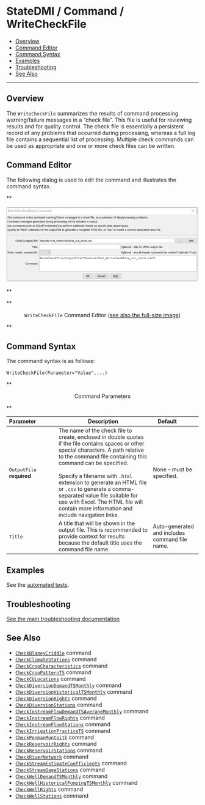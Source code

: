 # StateDMI / Command / WriteCheckFile #

* [Overview](#overview)
* [Command Editor](#command-editor)
* [Command Syntax](#command-syntax)
* [Examples](#examples)
* [Troubleshooting](#troubleshooting)
* [See Also](#see-also)

-------------------------

## Overview ##

The `WriteCheckFile` summarizes the results of command processing warning/failure messages in a “check file”.
This file is useful for reviewing results and for quality control.
The check file is essentially a persistent record of any problems that occurred during processing,
whereas a full log file contains a sequential list of processing.
Multiple check commands can be used as appropriate and one or more check files can be written.

## Command Editor ##

The following dialog is used to edit the command and illustrates the command syntax.

**<p style="text-align: center;">
![WriteCheckFile Command Editor](WriteCheckFile.png)
</p>**

**<p style="text-align: center;">
`WriteCheckFile` Command Editor (<a href="../WriteCheckFile.png">see also the full-size image</a>)
</p>**

## Command Syntax ##

The command syntax is as follows:

```text
WriteCheckFile(Parameter="Value",...)
```
**<p style="text-align: center;">
Command Parameters
</p>**

| **Parameter**&nbsp;&nbsp;&nbsp;&nbsp;&nbsp;&nbsp;&nbsp;&nbsp;&nbsp;&nbsp;&nbsp;&nbsp; | **Description** | **Default**&nbsp;&nbsp;&nbsp;&nbsp;&nbsp;&nbsp;&nbsp;&nbsp;&nbsp;&nbsp; |
| --------------|-----------------|----------------- |
| `OutputFile`<br>**required** | The name of the check file to create, enclosed in double quotes if the file contains spaces or other special characters.  A path relative to the command file containing this command can be specified.<br><br>Specify a filename with `.html` extension to generate an HTML file or `.csv` to generate a comma-separated value file suitable for use with Excel.  The HTML file will contain more information and include navigation links. | None – must be specified. |
| `Title` | A title that will be shown in the output file.  This is recommended to provide context for results because the default title uses the command file name. | Auto-generated and includes command file name. |

## Examples ##

See the [automated tests](https://github.com/OpenCDSS/cdss-app-statedmi-test/tree/master/test/regression/commands/WriteCheckFile).

## Troubleshooting ##

[See the main troubleshooting documentation](../../troubleshooting/troubleshooting.md)

## See Also ##

* [`CheckBlaneyCriddle`](../CheckBlaneyCriddle/CheckBlaneyCriddle.md) command
* [`CheckClimateStations`](../CheckClimateStations/CheckClimateStations.md) command
* [`CheckCropCharacteristics`](../CheckCropCharacteristics/CheckCropCharacteristics.md) command
* [`CheckCropPatternTS`](../CheckCropPatternTS/CheckCropPatternTS.md) command
* [`CheckCULocations`](../CheckCULocations/CheckCULocations.md) command
* [`CheckDiversionDemandTSMonthly`](../CheckDiversionDemandTSMonthly/CheckDiversionDemandTSMonthly.md) command
* [`CheckDiversionHistoricalTSMonthly`](../CheckDiversionHistoricalTSMonthly/CheckDiversionHistoricalTSMonthly.md) command
* [`CheckDiversionRights`](../CheckDiversionRights/CheckDiversionRights.md) command
* [`CheckDiversionStations`](../CheckDiversionStations/CheckDiversionStations.md) command
* [`CheckInstreamFlowDemandTSAverageMonthly`](../CheckInstreamFlowDemandTSAverageMonthly/CheckInstreamFlowDemandTSAverageMonthly.md) command
* [`CheckInstreamFlowRights`](../CheckInstreamFlowRights/CheckInstreamFlowRights.md) command
* [`CheckInstreamFlowStations`](../CheckInstreamFlowStations/CheckInstreamFlowStations.md) command
* [`CheckIrrigationPracticeTS`](../CheckIrrigationPracticeTS/CheckIrrigationPracticeTS.md) command
* [`CheckPenmanMonteith`](../CheckPenmanMonteith/CheckPenmanMonteith.md) command
* [`CheckReservoirRights`](../CheckReservoirRights/CheckReservoirRights.md) command
* [`CheckReservoirStations`](../CheckReservoirStations/CheckReservoirStations.md) command
* [`CheckRiverNetwork`](../CheckRiverNetwork/CheckRiverNetwork.md) command
* [`CheckStreamEstimateCoefficients`](../CheckStreamEstimateCoefficients/CheckStreamEstimateCoefficients.md) command
* [`CheckStreamGageStations`](../CheckStreamGageStations/CheckStreamGageStations.md) command
* [`CheckWellDemandTSMonthly`](../CheckWellDemandTSMonthly/CheckWellDemandTSMonthly.md) command
* [`CheckWellHistoricalPumpingTSMonthly`](../CheckWellHistoricalPumpingTSMonthly/CheckWellHistoricalPumpingTSMonthly.md) command
* [`CheckWellRights`](../CheckWellRights/CheckWellRights.md) command
* [`CheckWellStations`](../CheckWellStations/CheckWellStations.md) command
